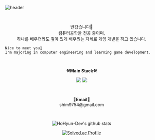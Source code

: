 ![header](https://capsule-render.vercel.app/api?type=waving&color=0:ed9d0b,100:f94001&height=300&section=header&text=Welcome%20&fontSize=90&animation=fadeIn&fontAlignY=40&fontColor=ffffff&desc=%20HoHyun-Dev's%20GitHub%20Profile&descAlignY=53&descSize=22&descAlign=60)


<br>

<p align="center">
    반갑습니다👐 <br>
    컴퓨터공학을 전공 중이며, <br>
    하나를 배우더라도 깊이 있게 배우려는 자세로 게임 개발을 하고 있습니다.

    Nice to meet you👐
    I'm majoring in computer engineering and learning game development.
</p>

<br>

<p align="center">
    <Strong>⚒️Main Stack⚒️</Strong><br>
</p>

<p align="center" display="inline-block">
    <img src="https://img.shields.io/badge/Unreal Engine-0E1128?style=for-the-badge&logo=unrealengine&logoColor=white"> 
    <img src="https://img.shields.io/badge/C++-00599C?style=for-the-badge&logo=C%2B%2B&logoColor=white"/>
</p>

<br>
<p align="center">
<Strong>📧Email📧</Strong><br>shim9754@gmail.com<br>
</p>

<br>

<div align="center">
    
![HoHyun-Dev's github stats](https://github-readme-stats.vercel.app/api?username=HoHyun-Dev&show_icons=true)

[![Solved.ac Profile](http://mazassumnida.wtf/api/v2/generate_badge?boj=shim7925)](https://solved.ac/chltmdwns96/)
    
</div>
